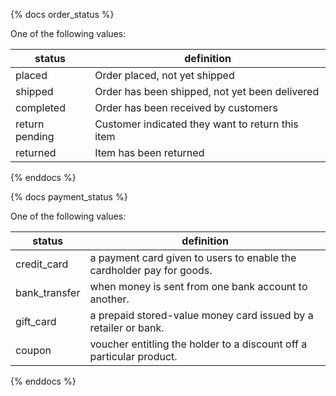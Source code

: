 {% docs order_status %}
	
One of the following values: 

| status         | definition                                       |
|----------------|--------------------------------------------------|
| placed         | Order placed, not yet shipped                    |
| shipped        | Order has been shipped, not yet been delivered   |
| completed      | Order has been received by customers             |
| return pending | Customer indicated they want to return this item |
| returned       | Item has been returned                           |

{% enddocs %}




{% docs payment_status %}
	
One of the following values: 

| status         | definition                                                           |
|----------------|----------------------------------------------------------------------|
| credit_card    | a payment card given to users to enable the cardholder pay for goods.|                                                                    |
| bank_transfer  | when money is sent from one bank account to another.                 |                           
| gift_card      | a prepaid stored-value money card issued by a retailer or bank.      |                             
| coupon         | voucher entitling the holder to a discount off a particular product. |


{% enddocs %}